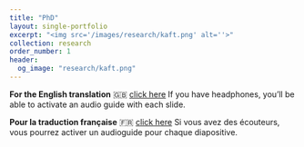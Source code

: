 ```yaml
---
title: "PhD"
layout: single-portfolio
excerpt: "<img src='/images/research/kaft.png' alt=''>"
collection: research
order_number: 1
header: 
  og_image: "research/kaft.png"
---
```



**For the English translation** 🇬🇧 [click here](/research/defense-en/)
If you have headphones, you’ll be able to activate an audio guide with each slide.


**Pour la traduction française** 🇫🇷 [click here](/research/defense-fr/)
Si vous avez des écouteurs, vous pourrez activer un audioguide pour chaque diapositive.

